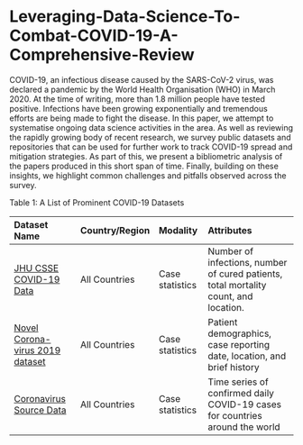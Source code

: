 # Leveraging-Data-Science-To-Combat-COVID-19-A-Comprehensive-Review
COVID-19, an infectious disease caused by the SARS-CoV-2 virus, was declared a pandemic by the World Health Organisation (WHO) in March 2020. At the time of writing, more than 1.8 million people have tested positive. Infections have been growing exponentially and tremendous efforts are being made to fight the disease. In this paper, we attempt to systematise ongoing data science activities in the area. As well as reviewing the rapidly growing body of recent research, we survey public datasets and repositories that can be used for further work to track COVID-19 spread and mitigation strategies. As part of this, we present a bibliometric analysis of the papers produced in this short span of time. Finally, building on these insights, we highlight common challenges and pitfalls observed across the survey. 




Table 1: A List of Prominent COVID-19 Datasets

Dataset Name | Country/Region | Modality | Attributes
:--- | :--- | :--- | :---
[JHU CSSE COVID-19 Data](https://github.com/CSSEGISandData/COVID-19) | All Countries | Case statistics | Number  of  infections,  number of  cured  patients,  total mortality count, and location.
[Novel Corona-virus 2019 dataset](https://www.kaggle.com/sudalairajkumar/novel-corona-virus-2019-dataset) | All Countries | Case statistics | Patient  demographics,  case  reporting  date,  location, and  brief history
[Coronavirus Source Data](https://ourworldindata.org/coronavirus-source-data)|All Countries|	Case statistics|Time series of confirmed daily COVID-19 cases for countries around the world|
